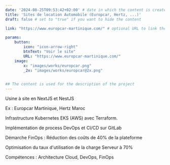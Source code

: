```yaml
---
date: '2024-08-25T09:53:42+02:00' # date in which the content is created - defaults to "today"
title: 'Sites de location Automobile (Europcar, Hertz, ...)'
draft: false # set to "true" if you want to hide the content 

link: "https://www.europcar-martinique.com/" # optional URL to link the logo to

params:
    button:
        icon: "icon-arrow-right"
        btnText: "Voir le site"
        URL: "https://www.europcar-martinique.com/"
    image:  
        x: "images/works/europcar.png"
        _2x: "images/works/europcar@2x.png"
    

## The content is used for the description of the project
---
```


Usine à site en NextJS et NestJS

Ex : Europcar Martinique, Hertz Maroc

Infrastructure Kubernetes EKS (AWS) avec Terraform.

Implémentation de process DevOps et CI/CD sur GitLab

Démarche FinOps : Réduction des coûts de 40% de la plateforme

Optimisation du taux d'utilisation de la charge Serveur à 70%

Compétences : Architecture Cloud, DevOps, FinOps
